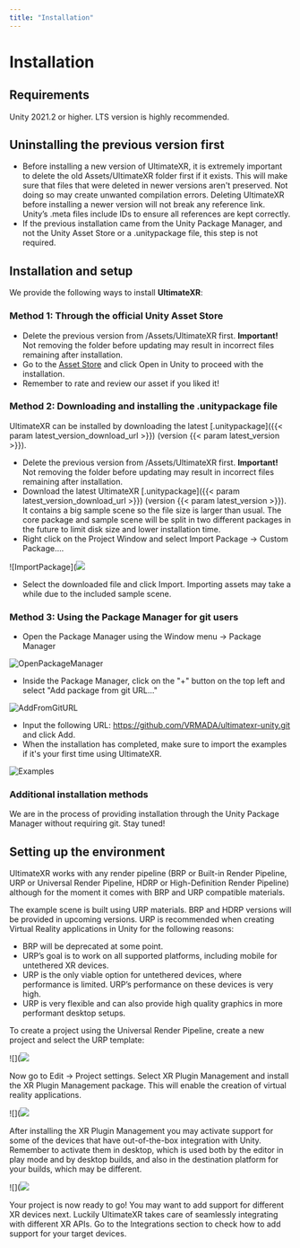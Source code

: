 ```yaml
---
title: "Installation"
---
```


# Installation

## Requirements

Unity 2021.2 or higher. LTS version is highly recommended.

## Uninstalling the previous version first

- Before installing a new version of UltimateXR, it is extremely important to delete the old Assets/UltimateXR folder first if it exists. This will make sure that files that were deleted in newer versions aren't preserved. Not doing so may create unwanted compilation errors.
Deleting UltimateXR before installing a newer version will not break any reference link. Unity’s .meta files include IDs to ensure all references are kept correctly.
- If the previous installation came from the Unity Package Manager, and not the Unity Asset Store or a .unitypackage file, this step is not required.

## Installation and setup

We provide the following ways to install **UltimateXR**:

### Method 1: Through the official Unity Asset Store

- Delete the previous version from /Assets/UltimateXR first. **Important!** Not removing the folder before updating may result in incorrect files remaining after installation.
- Go to the [Asset Store](https://assetstore.unity.com/packages/slug/236782) and click Open in Unity to proceed with the installation.
- Remember to rate and review our asset if you liked it!

### Method 2: Downloading and installing the .unitypackage file

UltimateXR can be installed by downloading the latest [.unitypackage]({{< param latest_version_download_url >}}) (version {{< param latest_version >}}).

- Delete the previous version from /Assets/UltimateXR first. **Important!** Not removing the folder before updating may result in incorrect files remaining after installation.
- Download the latest UltimateXR [.unitypackage]({{< param latest_version_download_url >}}) (version {{< param latest_version >}}). It contains a big sample scene so the file size is larger than usual. The core package and sample scene will be split in two different packages in the future to limit disk size and lower installation time.
- Right click on the Project Window and select Import Package -> Custom Package…. 

![ImportPackage](![](/media/docs/getting-started/installation/01ImportPackage.png)
  
- Select the downloaded file and click Import. Importing assets may take a while due to the included sample scene.

### Method 3: Using the Package Manager for git users

- Open the Package Manager using the Window menu -> Package Manager

![OpenPackageManager](https://user-images.githubusercontent.com/5702147/197527726-7700f742-1055-4a66-8508-cc61ee529c08.jpg)

- Inside the Package Manager, click on the "+" button on the top left and select "Add package from git URL..."

![AddFromGitURL](https://user-images.githubusercontent.com/5702147/197527755-cfc2a87c-980b-4ea3-96ee-34c385f79d86.JPG)

- Input the following URL: https://github.com/VRMADA/ultimatexr-unity.git and click Add.
- When the installation has completed, make sure to import the examples if it's your first time using UltimateXR.

![Examples](https://user-images.githubusercontent.com/5702147/197527794-2f304b4d-0b36-4058-96d1-b7e4d389c0a7.jpg)

### Additional installation methods

We are in the process of providing installation through the Unity Package Manager without requiring git. Stay tuned!

## Setting up the environment

UltimateXR works with any render pipeline (BRP or Built-in Render Pipeline, URP or Universal Render Pipeline, HDRP or High-Definition Render Pipeline) although for the moment it comes with BRP and URP compatible materials.

The example scene is built using URP materials. BRP and HDRP versions will be provided in upcoming versions.
URP is recommended when creating Virtual Reality applications in Unity for the following reasons:

- BRP will be deprecated at some point.
- URP’s goal is to work on all supported platforms, including mobile for untethered XR devices.
- URP is the only viable option for untethered devices, where performance is limited. URP’s performance on these devices is very high.
- URP is very flexible and can also provide high quality graphics in more performant desktop setups.
 
To create a project using the Universal Render Pipeline, create a new project and select the URP template:

![](![](/media/docs/getting-started/installation/02NewProject.png)

Now go to Edit -> Project settings. Select XR Plugin Management and install the XR Plugin Management package. This will enable the creation of virtual reality applications.

![](![](/media/docs/getting-started/installation/03XRPluginManagement1.png)
 
After installing the XR Plugin Management you may activate support for some of the devices that have out-of-the-box integration with Unity. Remember to activate them in desktop, which is used both by the editor in play mode and by desktop builds, and also in the destination platform for your builds, which may be different.

![](![](/media/docs/getting-started/installation/04XRPluginManagement2.png)
 
Your project is now ready to go! You may want to add support for different XR devices next. Luckily UltimateXR takes care of seamlessly integrating with different XR APIs. Go to the Integrations section to check how to add support for your target devices.
